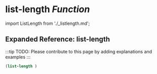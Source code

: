 # **list-length** *Function*

import ListLength from './_listlength.md';

<ListLength />

## Expanded Reference: list-length

:::tip
TODO: Please contribute to this page by adding explanations and examples
:::

```lisp
(list-length )
```
